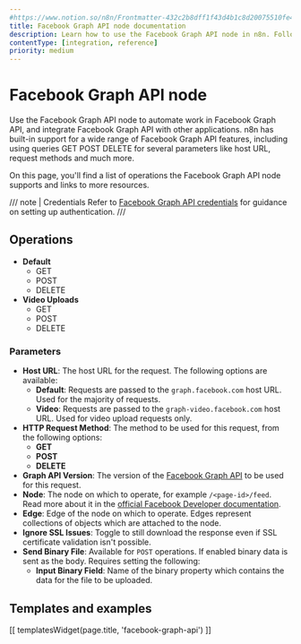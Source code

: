 ```yaml
---
#https://www.notion.so/n8n/Frontmatter-432c2b8dff1f43d4b1c8d20075510fe4
title: Facebook Graph API node documentation
description: Learn how to use the Facebook Graph API node in n8n. Follow technical documentation to integrate Facebook Graph API node into your workflows.
contentType: [integration, reference]
priority: medium
---
```


# Facebook Graph API node

Use the Facebook Graph API node to automate work in Facebook Graph API, and integrate Facebook Graph API with other applications. n8n has built-in support for a wide range of Facebook Graph API features, including using queries GET POST DELETE for several parameters like host URL, request methods and much more.

On this page, you'll find a list of operations the Facebook Graph API node supports and links to more resources.

/// note | Credentials
Refer to [Facebook Graph API credentials](/integrations/builtin/credentials/facebookgraph/) for guidance on setting up authentication. 
///

## Operations

* **Default**
    * GET
    * POST
    * DELETE 
* **Video Uploads**
    * GET
    * POST
    * DELETE 


### Parameters

* **Host URL**: The host URL for the request. The following options are available:
    * **Default**: Requests are passed to the `graph.facebook.com` host URL. Used for the majority of requests.
    * **Video**: Requests are passed to the `graph-video.facebook.com` host URL. Used for video upload requests only.
* **HTTP Request Method**: The method to be used for this request, from the following options:
    * **GET**
    * **POST**
    * **DELETE**
* **Graph API Version**: The version of the [Facebook Graph API](https://developers.facebook.com/docs/graph-api/changelog) to be used for this request.
* **Node**: The node on which to operate, for example `/<page-id>/feed`. Read more about it in the [official Facebook Developer documentation](https://developers.facebook.com/docs/graph-api/using-graph-api).
* **Edge**: Edge of the node on which to operate. Edges represent collections of objects which are attached to the node.
* **Ignore SSL Issues**: Toggle to still download the response even if SSL certificate validation isn't possible.
* **Send Binary File**: Available for `POST` operations. If enabled binary data is sent as the body. Requires setting the following:
    * **Input Binary Field**: Name of the binary property which contains the data for the file to be uploaded.

## Templates and examples

<!-- see https://www.notion.so/n8n/Pull-in-templates-for-the-integrations-pages-37c716837b804d30a33b47475f6e3780 -->
[[ templatesWidget(page.title, 'facebook-graph-api') ]]
